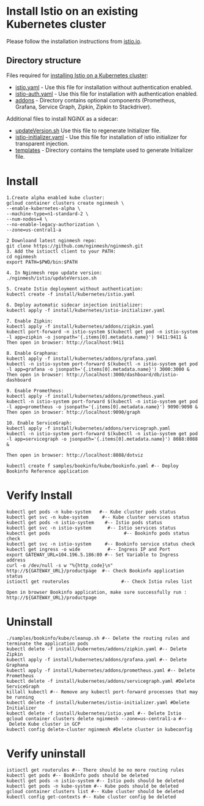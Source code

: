 
# Install Istio on an existing Kubernetes cluster

Please follow the installation instructions from [istio.io](https://istio.io/docs/setup/kubernetes/quick-start.html).

## Directory structure
Files required for [installing Istio on a Kubernetes cluster](https://github.com/istio/istio/tree/master/install/kubernetes):

* [istio.yaml](https://github.com/istio/istio/blob/master/install/kubernetes/istio.yaml) - Use this file for installation without authentication enabled.
* [istio-auth.yaml](https://github.com/istio/istio/blob/master/install/kubernetes/istio-auth.yaml) - Use this file for installation with authentication enabled.
* [addons](https://github.com/istio/istio/blob/master/install/kubernetes/addons) - Directory contains optional components (Prometheus, Grafana, Service Graph, Zipkin, Zipkin to Stackdriver).

 Additional files to install NGiNX as a sidecar:
 
 * [updateVersion.sh](https://github.com/nginmesh/nginmesh/blob/release-doc-0.2.12/istio/release/updateVersion.sh) Use this file to regenerate Initializer file.
* [istio-initializer.yaml](https://github.com/nginmesh/nginmesh/blob/release-doc-0.2.12/istio/release/install/kubernetes/istio-initializer.yaml) - Use this file for installation of istio initializer for transparent injection.
* [templates](https://github.com/nginmesh/nginmesh/blob/release-doc-0.2.12/istio/release/install/kubernetes/templates) - Directory contains the template used to generate Initializer file.



# Install

```
1.Create alpha enabled kube cluster:
gcloud container clusters create nginmesh \
--enable-kubernetes-alpha \
--machine-type=n1-standard-2 \
--num-nodes=4 \
--no-enable-legacy-authorization \
--zone=us-central1-a

2 Downloand latest nginmesh repo:
git clone https://github.com/nginmesh/nginmesh.git
3. Add the istioctl client to your PATH:
cd nginmesh
export PATH=$PWD/bin:$PATH

4. In Nginmesh repo update version:
./nginmesh/istio/updateVersion.sh

5. Create Istio deployment without authentication:
kubectl create -f install/kubernetes/istio.yaml

6. Deploy automatic sidecar injection initializer:
kubectl apply -f install/kubernetes/istio-initializer.yaml

7. Enable Zipkin:
kubectl apply -f install/kubernetes/addons/zipkin.yaml
kubectl port-forward -n istio-system $(kubectl get pod -n istio-system -l app=zipkin -o jsonpath='{.items[0].metadata.name}') 9411:9411 &
Then open in browser: http://localhost:9411

8. Enable Graphana:
kubectl apply -f install/kubernetes/addons/grafana.yaml
kubectl -n istio-system port-forward $(kubectl -n istio-system get pod -l app=grafana -o jsonpath='{.items[0].metadata.name}') 3000:3000 &
Then open in browser: http://localhost:3000/dashboard/db/istio-dashboard 

9. Enable Prometheus:
kubectl apply -f install/kubernetes/addons/prometheus.yaml
kubectl -n istio-system port-forward $(kubectl -n istio-system get pod -l app=prometheus -o jsonpath='{.items[0].metadata.name}') 9090:9090 &
Then open in browser: http://localhost:9090/graph 

10. Enable ServiceGraph:
kubectl apply -f install/kubernetes/addons/servicegraph.yaml
kubectl -n istio-system port-forward $(kubectl -n istio-system get pod -l app=servicegraph -o jsonpath='{.items[0].metadata.name}') 8088:8088 &

Then open in browser: http://localhost:8088/dotviz

kubectl create f samples/bookinfo/kube/bookinfo.yaml #-- Deploy Bookinfo Reference application
```
# Verify Install
```
kubectl get pods -n kube-system   #-- Kube cluster pods status
kubectl get svc -n kube-system     #-- Kube cluster services status
kubectl get pods -n istio-system    #-- Istio pods status
kubectl get svc -n istio-system      #-- Istio services status
kubectl get pods                           #-- Bookinfo pods status check
kubectl get svc -n istio-system     #-- Bookinfo service status check
kubectl get ingress -o wide          #-- Ingress IP and Port
export GATEWAY_URL=104.196.5.186:80 #-- Set Variable to Ingress address
curl -o /dev/null -s w "%{http_code}\n" http://${GATEWAY_URL}/productpage  #-- Check Bookinfo application status
istioctl get routerules                   #-- Check Istio rules list

Open in browser Bookinfo application, make sure successfully run :
http://${GATEWAY_URL}/productpage
```

# Uninstall
```
./samples/bookinfo/kube/cleanup.sh #-- Delete the routing rules and terminate the application pods
kubectl delete -f install/kubernetes/addons/zipkin.yaml #-- Delete Zipkin
kubectl apply -f install/kubernetes/addons/grafana.yaml #-- Delete Graphana
kubectl apply -f install/kubernetes/addons/prometheus.yaml #-- Delete Prometheus
kubectl delete -f install/kubernetes/addons/servicegraph.yaml #Delete ServiceGraph
killall kubectl #-- Remove any kubectl port-forward processes that may be running
kubectl delete -f install/kubernetes/istio-initializer.yaml #Delete Initializer
kubectl delete -f install/kubernetes/istio.yaml #-- Delete Istio
gcloud container clusters delete nginmesh --zone=us-central1-a #-- Delete Kube cluster in GCP
kubectl config delete-cluster nginmesh #Delete cluster in kubeconfig 
```

#  Verify uninstall
```
istioctl get routerules #-- There should be no more routing rules
kubectl get pods #-- BookInfo pods should be deleted
kubectl get pods -n istio-system #-- Istio pods should be deleted
kubectl get pods -n kube-system #-- Kube pods should be deleted
gcloud container clusters list #-- Kube cluster should be deleted
kubectl config get-contexts #-- Kube cluster config be deleted
```
